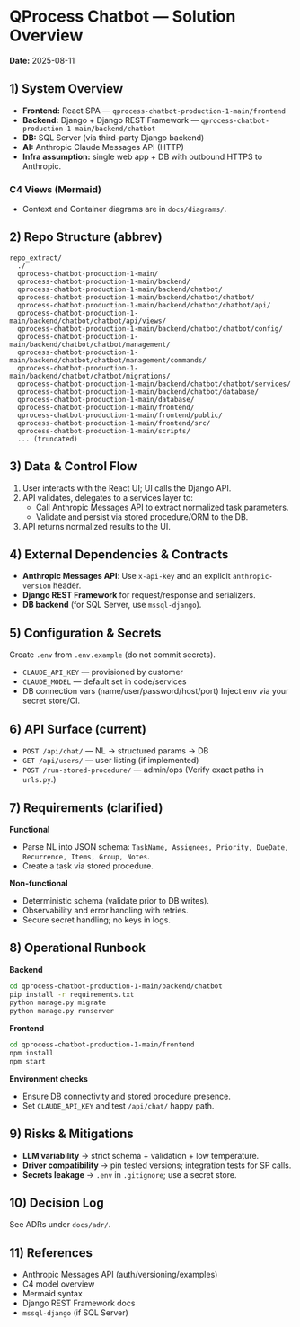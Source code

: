 # QProcess Chatbot — Solution Overview

**Date:** 2025-08-11

## 1) System Overview
- **Frontend:** React SPA — `qprocess-chatbot-production-1-main/frontend`
- **Backend:** Django + Django REST Framework — `qprocess-chatbot-production-1-main/backend/chatbot`
- **DB:** SQL Server (via third-party Django backend)
- **AI:** Anthropic Claude Messages API (HTTP)
- **Infra assumption:** single web app + DB with outbound HTTPS to Anthropic.

### C4 Views (Mermaid)
- Context and Container diagrams are in `docs/diagrams/`.

## 2) Repo Structure (abbrev)
```text
repo_extract/
  ./
  qprocess-chatbot-production-1-main/
  qprocess-chatbot-production-1-main/backend/
  qprocess-chatbot-production-1-main/backend/chatbot/
  qprocess-chatbot-production-1-main/backend/chatbot/chatbot/
  qprocess-chatbot-production-1-main/backend/chatbot/chatbot/api/
  qprocess-chatbot-production-1-main/backend/chatbot/chatbot/api/views/
  qprocess-chatbot-production-1-main/backend/chatbot/chatbot/config/
  qprocess-chatbot-production-1-main/backend/chatbot/chatbot/management/
  qprocess-chatbot-production-1-main/backend/chatbot/chatbot/management/commands/
  qprocess-chatbot-production-1-main/backend/chatbot/chatbot/migrations/
  qprocess-chatbot-production-1-main/backend/chatbot/chatbot/services/
  qprocess-chatbot-production-1-main/backend/chatbot/database/
  qprocess-chatbot-production-1-main/database/
  qprocess-chatbot-production-1-main/frontend/
  qprocess-chatbot-production-1-main/frontend/public/
  qprocess-chatbot-production-1-main/frontend/src/
  qprocess-chatbot-production-1-main/scripts/
  ... (truncated)
```

## 3) Data & Control Flow
1. User interacts with the React UI; UI calls the Django API.
2. API validates, delegates to a services layer to:
   - Call Anthropic Messages API to extract normalized task parameters.
   - Validate and persist via stored procedure/ORM to the DB.
3. API returns normalized results to the UI.

## 4) External Dependencies & Contracts
- **Anthropic Messages API**: Use `x-api-key` and an explicit `anthropic-version` header.
- **Django REST Framework** for request/response and serializers.
- **DB backend** (for SQL Server, use `mssql-django`).

## 5) Configuration & Secrets
Create `.env` from `.env.example` (do not commit secrets).
- `CLAUDE_API_KEY` — provisioned by customer
- `CLAUDE_MODEL` — default set in code/services
- DB connection vars (name/user/password/host/port)
Inject env via your secret store/CI.

## 6) API Surface (current)
- `POST /api/chat/` — NL → structured params → DB
- `GET /api/users/` — user listing (if implemented)
- `POST /run-stored-procedure/` — admin/ops
(Verify exact paths in `urls.py`.)

## 7) Requirements (clarified)
**Functional**
- Parse NL into JSON schema: `TaskName, Assignees, Priority, DueDate, Recurrence, Items, Group, Notes`.
- Create a task via stored procedure.

**Non-functional**
- Deterministic schema (validate prior to DB writes).
- Observability and error handling with retries.
- Secure secret handling; no keys in logs.

## 8) Operational Runbook
**Backend**
```bash
cd qprocess-chatbot-production-1-main/backend/chatbot
pip install -r requirements.txt
python manage.py migrate
python manage.py runserver
```

**Frontend**
```bash
cd qprocess-chatbot-production-1-main/frontend
npm install
npm start
```

**Environment checks**
- Ensure DB connectivity and stored procedure presence.
- Set `CLAUDE_API_KEY` and test `/api/chat/` happy path.

## 9) Risks & Mitigations
- **LLM variability** → strict schema + validation + low temperature.
- **Driver compatibility** → pin tested versions; integration tests for SP calls.
- **Secrets leakage** → `.env` in `.gitignore`; use a secret store.

## 10) Decision Log
See ADRs under `docs/adr/`.

## 11) References
- Anthropic Messages API (auth/versioning/examples)
- C4 model overview
- Mermaid syntax
- Django REST Framework docs
- `mssql-django` (if SQL Server)
